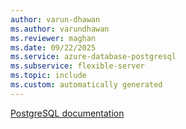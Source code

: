 ```yaml
---
author: varun-dhawan
ms.author: varundhawan
ms.reviewer: maghan
ms.date: 09/22/2025
ms.service: azure-database-postgresql
ms.subservice: flexible-server
ms.topic: include
ms.custom: automatically generated
---
```

[PostgreSQL documentation](https://www.postgresql.org/docs/release/16.10/)

